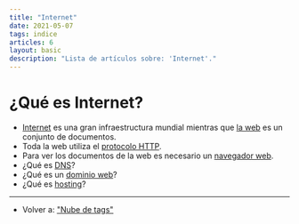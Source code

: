 ```yaml
---
title: "Internet"
date: 2021-05-07
tags: indice
articles: 6
layout: basic
description: "Lista de artículos sobre: 'Internet'."
---
```


# ¿Qué es Internet?
- [Internet](../internet/que-es-internet) es una gran infraestructura mundial mientras que [la web](../internet/que-es-web) es un conjunto de documentos.
- Toda la web utiliza el [protocolo HTTP](../internet/que-es-http).
- Para ver los documentos de la web es necesario un [navegador web](../internet/que-es-navegador-web).
- ¿Qué es [DNS](../internet/que-es-dns)?
- ¿Qué es un [dominio web](../internet/que-es-dominio-web)?
- ¿Qué es [hosting](../internet/que-es-hosting)?

***

- Volver a: ["Nube de tags"](../index)
